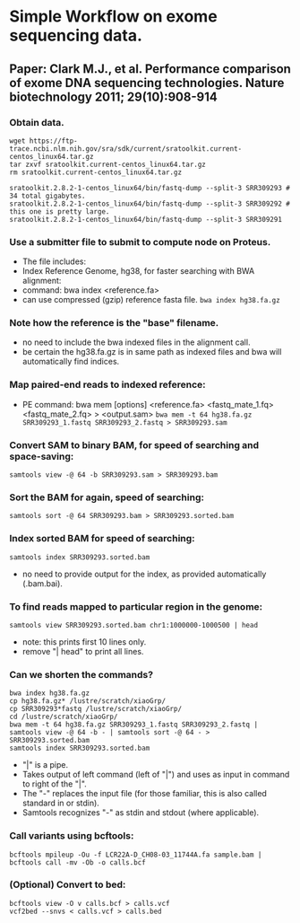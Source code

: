 # Simple Workflow on exome sequencing data.
## Paper: Clark M.J., et al. Performance comparison of exome DNA sequencing technologies. Nature biotechnology 2011; 29(10):908-914

### Obtain data. 
```
wget https://ftp-trace.ncbi.nlm.nih.gov/sra/sdk/current/sratoolkit.current-centos_linux64.tar.gz
tar zxvf sratoolkit.current-centos_linux64.tar.gz
rm sratoolkit.current-centos_linux64.tar.gz

sratoolkit.2.8.2-1-centos_linux64/bin/fastq-dump --split-3 SRR309293 # 34 total gigabytes.
sratoolkit.2.8.2-1-centos_linux64/bin/fastq-dump --split-3 SRR309292 # this one is pretty large.
sratoolkit.2.8.2-1-centos_linux64/bin/fastq-dump --split-3 SRR309291
```

### Use a submitter file to submit to compute node on Proteus.
* The file includes:
* Index Reference Genome, hg38, for faster searching with BWA alignment:
* command: bwa index <reference.fa>
* can use compressed (gzip) reference fasta file.
`bwa index hg38.fa.gz`

### Note how the reference is the "base" filename.
* no need to include the bwa indexed files in the alignment call.
* be certain the hg38.fa.gz is in same path as indexed files and bwa will automatically find indices.

### Map paired-end reads to indexed reference:
* PE command: bwa mem [options] <reference.fa> <fastq_mate_1.fq> <fastq_mate_2.fq> > <output.sam>
`bwa mem -t 64 hg38.fa.gz SRR309293_1.fastq SRR309293_2.fastq > SRR309293.sam`

### Convert SAM to binary BAM, for speed of searching and space-saving:
`samtools view -@ 64 -b SRR309293.sam > SRR309293.bam`

### Sort the BAM for again, speed of searching:
`samtools sort -@ 64 SRR309293.bam > SRR309293.sorted.bam`

### Index sorted BAM for speed of searching:
`samtools index SRR309293.sorted.bam`

* no need to provide output for the index, as provided automatically (.bam.bai).

### To find reads mapped to particular region in the genome:
`samtools view SRR309293.sorted.bam chr1:1000000-1000500 | head`

* note: this prints first 10 lines only.
* remove "| head" to print all lines.

### Can we shorten the commands?
```
bwa index hg38.fa.gz
cp hg38.fa.gz* /lustre/scratch/xiaoGrp/
cp SRR309293*fastq /lustre/scratch/xiaoGrp/
cd /lustre/scratch/xiaoGrp/
bwa mem -t 64 hg38.fa.gz SRR309293_1.fastq SRR309293_2.fastq | samtools view -@ 64 -b - | samtools sort -@ 64 - > SRR309293.sorted.bam
samtools index SRR309293.sorted.bam
```

* "|" is a pipe.
* Takes output of left command (left of "|") and uses as input in command to right of the "|".
* The "-" replaces the input file (for those familiar, this is also called standard in or stdin).
* Samtools recognizes "-" as stdin and stdout (where applicable).

### Call variants using bcftools:
`bcftools mpileup -Ou -f LCR22A-D_CH08-03_11744A.fa sample.bam | bcftools call -mv -Ob -o calls.bcf`

### (Optional) Convert to bed:
```
bcftools view -O v calls.bcf > calls.vcf
vcf2bed --snvs < calls.vcf > calls.bed
```
